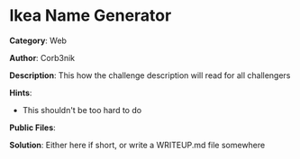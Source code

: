 # Ikea Name Generator

**Category**: Web

**Author**: Corb3nik

**Description**: This how the challenge description will read for all
challengers

**Hints**:
 * This shouldn't be too hard to do

**Public Files**:

**Solution**: Either here if short, or write a WRITEUP.md file somewhere

